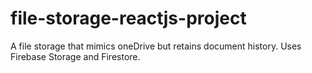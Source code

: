 # file-storage-reactjs-project
A file storage that mimics oneDrive but retains document history. Uses Firebase Storage and Firestore.
